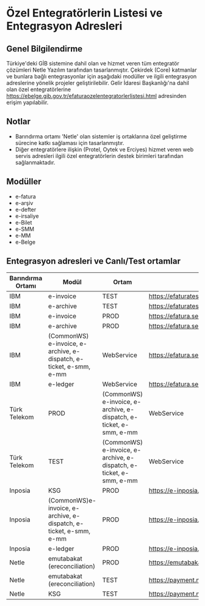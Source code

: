 # Özel Entegratörlerin Listesi ve Entegrasyon Adresleri

## Genel Bilgilendirme
Türkiye'deki GİB sistemine dahil olan ve hizmet veren tüm entegratör çözümleri Netle Yazılım tarafından tasarlanmıştır. Çekirdek (Core) katmanlar ve bunlara bağlı entegrasyonlar için aşağıdaki modüller ve ilgili entegrasyon adreslerine yönelik projeler geliştirilebilir.
Gelir İdaresi Başkanlığı'na dahil olan özel entegratörlerine https://ebelge.gib.gov.tr/efaturaozelentegratorlerlistesi.html adresinden erişim yapılabilir.

## Notlar
- Barındırma ortamı 'Netle' olan sistemler iş ortaklarına özel geliştirme sürecine katkı sağlaması için tasarlanmıştır.
- Diğer entegratörlere ilişkin (Protel, Oytek ve Erciyes) hizmet veren web servis adresleri ilgili özel entegratörlerin destek birimleri tarafından sağlanmaktadır.

## Modüller
- e-fatura 
- e-arşiv
- e-defter
- e-irsaliye
- e-Bilet
- e-SMM
- e-MM
- e-Belge

## Entegrasyon adresleri ve Canlı/Test ortamlar
|Barındırma Ortamı|Modül|Ortam|Url
|---|---|---|---|
|IBM|e-invoice |TEST|https://efaturatest.seriltd.com.tr/entegrasyon10/EFaturaEntegrasyonu.asmx
|IBM|e-archive|TEST|https://efaturatest.seriltd.com.tr/EArcWebService/EArcIntegration10.asmx
|IBM|e-invoice|PROD|https://efatura.seriltd.com.tr/entegrasyon10/EFaturaEntegrasyonu.asmx
|IBM|e-archive|PROD|https://efatura.seriltd.com.tr/EArcWebService/EArcIntegration10.asmx
|IBM|(CommonWS) e-invoice, e-archive, e-dispatch, e-ticket, e-smm, e-mm|WebService|https://efatura.seriltd.com.tr/CommonInvoice.Web.Service/Integration10.asmx
|IBM|e-ledger|WebService|https://efatura.seriltd.com.tr/eledgerintegration/integration10.asmx
|Türk Telekom|PROD|(CommonWS) e-invoice, e-archive, e-dispatch, e-ticket, e-smm, e-mm|WebService|https://efaturaent.turktelekom.com.tr:10443/CommonInvoice.Web.Service/Integration10.asmx
|Türk Telekom|TEST|(CommonWS) e-invoice, e-archive, e-dispatch, e-ticket, e-smm, e-mm|WebService|http://efaturatest.turktelekom.com.tr/CommonInvoice.Web.Service/Integration10.asmx
|Inposia|KSG|PROD|https://e-inposia.com/KSG.Web.Service/KSGIntegration10.asmx
|Inposia|(CommonWS)e-invoice, e-archive, e-dispatch, e-ticket, e-smm, e-mm|PROD|https://e-inposia.com/commonInvoice.web.service/integration10.asmx
|Inposia|e-ledger|PROD|https://e-inposia.com/eledgerIntegration/Integration10.asmx
|Netle|emutabakat (ereconciliation)|PROD|https://emutabakat.netle.com.tr/CommonWebService/Reconciliation10.asmx
|Netle|emutabakat (ereconciliation)|TEST|https://payment.netle.com.tr/CommonInvoice.Web.Service/reconciliation10.asmx
|Netle|KSG|TEST|https://payment.netle.com.tr/KSG.Web.Service/KSGIntegration10.asmx
